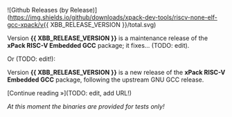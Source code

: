![Github Releases (by Release)](https://img.shields.io/github/downloads/xpack-dev-tools/riscv-none-elf-gcc-xpack/v{{ XBB_RELEASE_VERSION }}/total.svg)

Version **{{ XBB_RELEASE_VERSION }}** is a maintenance release of the **xPack RISC-V Embedded GCC** package; it fixes... (TODO: edit).

Or (TODO: edit!):

Version **{{ XBB_RELEASE_VERSION }}** is a new release of the **xPack RISC-V Embedded GCC** package, following the upstream GNU GCC release.

[Continue reading »](TODO: edit, add URL!)

_At this moment the binaries are provided for tests only!_

